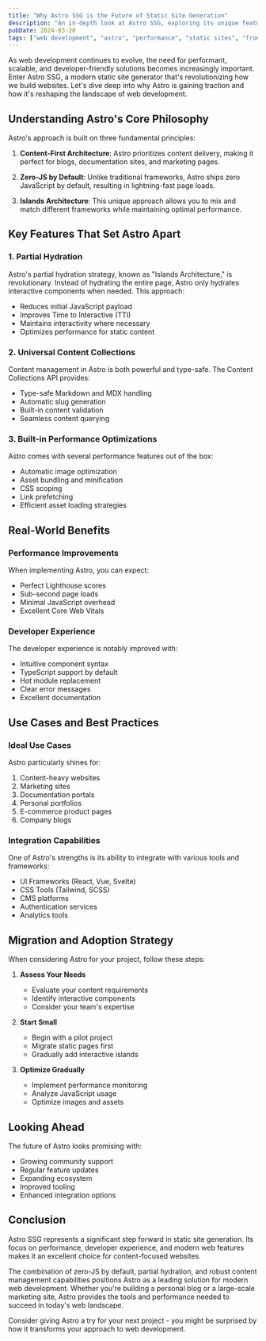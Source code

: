 ```yaml
---
title: "Why Astro SSG is the Future of Static Site Generation"
description: "An in-depth look at Astro SSG, exploring its unique features, performance benefits, and why it's becoming the go-to choice for modern web development."
pubDate: 2024-03-20
tags: ["web development", "astro", "performance", "static sites", "frontend"]
---
```


As web development continues to evolve, the need for performant, scalable, and developer-friendly solutions becomes increasingly important. Enter Astro SSG, a modern static site generator that's revolutionizing how we build websites. Let's dive deep into why Astro is gaining traction and how it's reshaping the landscape of web development.

## Understanding Astro's Core Philosophy

Astro's approach is built on three fundamental principles:

1. **Content-First Architecture**: Astro prioritizes content delivery, making it perfect for blogs, documentation sites, and marketing pages.

2. **Zero-JS by Default**: Unlike traditional frameworks, Astro ships zero JavaScript by default, resulting in lightning-fast page loads.

3. **Islands Architecture**: This unique approach allows you to mix and match different frameworks while maintaining optimal performance.

## Key Features That Set Astro Apart

### 1. Partial Hydration

Astro's partial hydration strategy, known as "Islands Architecture," is revolutionary. Instead of hydrating the entire page, Astro only hydrates interactive components when needed. This approach:

- Reduces initial JavaScript payload
- Improves Time to Interactive (TTI)
- Maintains interactivity where necessary
- Optimizes performance for static content

### 2. Universal Content Collections

Content management in Astro is both powerful and type-safe. The Content Collections API provides:

- Type-safe Markdown and MDX handling
- Automatic slug generation
- Built-in content validation
- Seamless content querying

### 3. Built-in Performance Optimizations

Astro comes with several performance features out of the box:

- Automatic image optimization
- Asset bundling and minification
- CSS scoping
- Link prefetching
- Efficient asset loading strategies

## Real-World Benefits

### Performance Improvements

When implementing Astro, you can expect:

- Perfect Lighthouse scores
- Sub-second page loads
- Minimal JavaScript overhead
- Excellent Core Web Vitals

### Developer Experience

The developer experience is notably improved with:

- Intuitive component syntax
- TypeScript support by default
- Hot module replacement
- Clear error messages
- Excellent documentation

## Use Cases and Best Practices

### Ideal Use Cases

Astro particularly shines for:

1. Content-heavy websites
2. Marketing sites
3. Documentation portals
4. Personal portfolios
5. E-commerce product pages
6. Company blogs

### Integration Capabilities

One of Astro's strengths is its ability to integrate with various tools and frameworks:

- UI Frameworks (React, Vue, Svelte)
- CSS Tools (Tailwind, SCSS)
- CMS platforms
- Authentication services
- Analytics tools

## Migration and Adoption Strategy

When considering Astro for your project, follow these steps:

1. **Assess Your Needs**

   - Evaluate your content requirements
   - Identify interactive components
   - Consider your team's expertise

2. **Start Small**

   - Begin with a pilot project
   - Migrate static pages first
   - Gradually add interactive islands

3. **Optimize Gradually**
   - Implement performance monitoring
   - Analyze JavaScript usage
   - Optimize images and assets

## Looking Ahead

The future of Astro looks promising with:

- Growing community support
- Regular feature updates
- Expanding ecosystem
- Improved tooling
- Enhanced integration options

## Conclusion

Astro SSG represents a significant step forward in static site generation. Its focus on performance, developer experience, and modern web features makes it an excellent choice for content-focused websites.

The combination of zero-JS by default, partial hydration, and robust content management capabilities positions Astro as a leading solution for modern web development. Whether you're building a personal blog or a large-scale marketing site, Astro provides the tools and performance needed to succeed in today's web landscape.

Consider giving Astro a try for your next project - you might be surprised by how it transforms your approach to web development.
